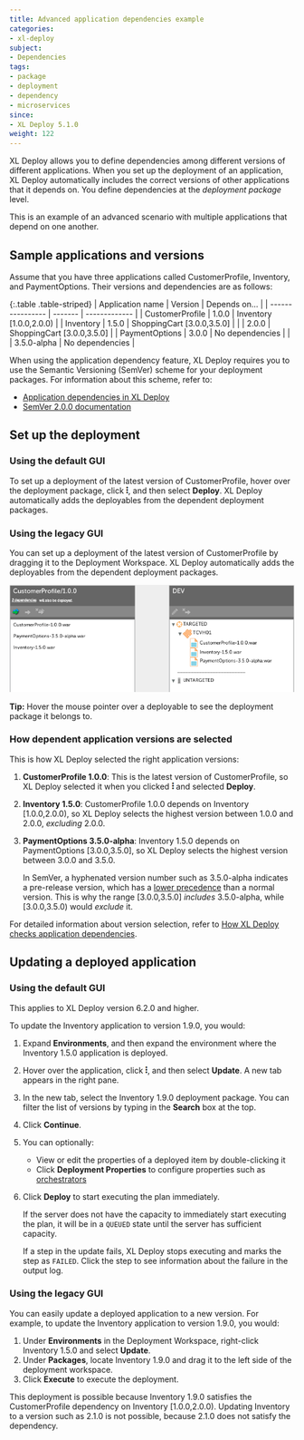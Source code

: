 ```yaml
---
title: Advanced application dependencies example
categories:
- xl-deploy
subject:
- Dependencies
tags:
- package
- deployment
- dependency
- microservices
since:
- XL Deploy 5.1.0
weight: 122
---
```


XL Deploy allows you to define dependencies among different versions of different applications. When you set up the deployment of an application, XL Deploy automatically includes the correct versions of other applications that it depends on. You define dependencies at the *deployment package* level.

This is an example of an advanced scenario with multiple applications that depend on one another.

## Sample applications and versions

Assume that you have three applications called CustomerProfile, Inventory, and PaymentOptions. Their versions and dependencies are as follows:

{:.table .table-striped}
| Application name | Version | Depends on... |
| ---------------- | ------- | ------------- |
| CustomerProfile  | 1.0.0 | Inventory [1.0.0,2.0.0) |
| Inventory        | 1.5.0 | ShoppingCart [3.0.0,3.5.0] |
|                  | 2.0.0 | ShoppingCart [3.0.0,3.5.0] |
| PaymentOptions   | 3.0.0 | No dependencies |
|                  | 3.5.0-alpha | No dependencies |

When using the application dependency feature, XL Deploy requires you to use the Semantic Versioning (SemVer) scheme for your deployment packages. For information about this scheme, refer to:

* [Application dependencies in XL Deploy](/xl-deploy/concept/application-dependencies-in-xl-deploy.html#versioning-requirements)
* [SemVer 2.0.0 documentation](http://semver.org/)

## Set up the deployment

### Using the default GUI

To set up a deployment of the latest version of CustomerProfile, hover over the deployment package, click ![Explorer action menu](/images/menu_three_dots.png), and then select **Deploy**.  XL Deploy automatically adds the deployables from the dependent deployment packages.

### Using the legacy GUI

You can set up a deployment of the latest version of CustomerProfile by dragging it to the Deployment Workspace. XL Deploy automatically adds the deployables from the dependent deployment packages.

![Mapped application with dependencies](images/mapping-with-dependent-apps.png)

**Tip:** Hover the mouse pointer over a deployable to see the deployment package it belongs to.

### How dependent application versions are selected

This is how XL Deploy selected the right application versions:

1. **CustomerProfile 1.0.0**: This is the latest version of CustomerProfile, so XL Deploy selected it when you clicked ![Explorer action menu](/images/menu_three_dots.png) and selected **Deploy**.

2. **Inventory 1.5.0**: CustomerProfile 1.0.0 depends on Inventory [1.0.0,2.0.0), so XL Deploy selects the highest version between 1.0.0 and 2.0.0, *excluding* 2.0.0.

3. **PaymentOptions 3.5.0-alpha**: Inventory 1.5.0 depends on PaymentOptions [3.0.0,3.5.0], so XL Deploy selects the highest version between 3.0.0 and 3.5.0.

    In SemVer, a hyphenated version number such as 3.5.0-alpha indicates a pre-release version, which has a [lower precedence](http://semver.org/#spec-item-11) than a normal version. This is why the range [3.0.0,3.5.0] *includes* 3.5.0-alpha, while [3.0.0,3.5.0) would *exclude* it.

For detailed information about version selection, refer to [How XL Deploy checks application dependencies](/xl-deploy/concept/how-xl-deploy-checks-application-dependencies.html).

## Updating a deployed application

### Using the default GUI

This applies to XL Deploy version 6.2.0 and higher.

To update the Inventory application to version 1.9.0, you would:

1. Expand **Environments**, and then expand the environment where the Inventory 1.5.0 application is deployed.
1. Hover over the application, click ![Explorer action menu](/images/menu_three_dots.png), and then select **Update**. A new tab appears in the right pane.
1. In the new tab, select the Inventory 1.9.0 deployment package. You can filter the list of versions by typing in the **Search** box at the top.
1. Click **Continue**.
1. You can optionally:

    * View or edit the properties of a deployed item by double-clicking it
    * Click **Deployment Properties** to configure properties such as [orchestrators](/xl-deploy/concept/understanding-orchestrators.html)

1. Click **Deploy** to start executing the plan immediately.

    If the server does not have the capacity to immediately start executing the plan, it will be in a `QUEUED` state until the server has sufficient capacity.

    If a step in the update fails, XL Deploy stops executing and marks the step as `FAILED`. Click the step to see information about the failure in the output log.

### Using the legacy GUI

You can easily update a deployed application to a new version. For example, to update the Inventory application to version 1.9.0, you would:

1. Under **Environments** in the Deployment Workspace, right-click Inventory 1.5.0 and select **Update**.
2. Under **Packages**, locate Inventory 1.9.0 and drag it to the left side of the deployment workspace.
3. Click **Execute** to execute the deployment.

This deployment is possible because Inventory 1.9.0 satisfies the CustomerProfile dependency on Inventory [1.0.0,2.0.0). Updating Inventory to a version such as 2.1.0 is not possible, because 2.1.0 does not satisfy the dependency.
